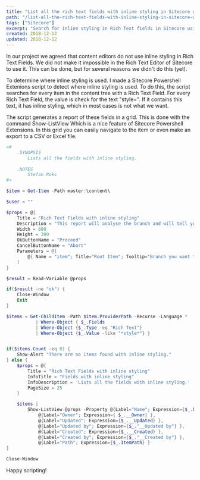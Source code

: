 ```yaml
---
title: "List all the rich text fields with inline styling in Sitecore with Powershell Extensions"
path: "/list-all-the-rich-text-fields-with-inline-styling-in-sitecore-with-powershell-extensions/"
tags: ["Sitecore"]
excerpt: "Search for inline styling in Rich Text fields in Sitecore using a Sitecore Powershell Extensions script."
created: 2018-12-12
updated: 2018-12-12
---
```


In our project we agreed that content editors do not use inline styling in Rich Text Fields. We did not make it impossible in the Rich Text Editor of Sitecore to use it. This can be done, but for several reasons we didn't do this (yet).

To determine where inline styling is used. I made a Sitecore Powershell Extenions script to detect where inline styling is used. To do this, the script searches for every item in the content tree with a Rich Text Field. For every Rich Text Field, the value is check for the text "style=". If it contains this text, it has inline styling, which in most cases is not what we want.

The script generates a report of these fields in a grid. This is done with the command Show-ListView Which is a nice feature of Sitecore Powershell Extensions. In this grid you can easily navigate to the item or even make an export to a CSV or Excel file.

```powershell
<#
    .SYNOPSIS
        Lists all the fields with inline styling.
        
    .NOTES
        Stefan Roks
#>

$item = Get-Item -Path master:\content\

$user = ""

$props = @{
    Title = "Rich Text Fields with inline styling"
    Description = "This report will analyse the branch and will tell you which fields have inline styling."
    Width = 600
    Height = 300
    OkButtonName = "Proceed"
    CancelButtonName = "Abort"
    Parameters = @(
        @{ Name = "item"; Title="Root Item"; Tooltip="Branch you want to analyse."}
    )
}

$result = Read-Variable @props

if($result -ne "ok") {
    Close-Window
    Exit
}

$items = Get-ChildItem -Path $item.ProviderPath -Recurse -Language * 
           | Where-Object { $_.Fields 
           | Where-Object {$_.Type -eq "Rich Text"} 
           | Where-Object {$_.Value -like "*style*"} }


if($items.Count -eq 0) {
    Show-Alert "There are no items found with inline styling."
} else {
    $props = @{
        Title = "Rich Text Fields with inline styling"
        InfoTitle = "Fields with inline styling"
        InfoDescription = 'Lists all the fields with inline styling.'
        PageSize = 25
    }

    $items |
        Show-ListView @props -Property @{Label="Name"; Expression={$_.DisplayName} },
            @{Label="Owner"; Expression={ $_.__Owner} },
            @{Label="Updated"; Expression={$_.__Updated} },
            @{Label="Updated by"; Expression={$_."__Updated by"} },
            @{Label="Created"; Expression={$_.__Created} },
            @{Label="Created by"; Expression={$_."__Created by"} },
            @{Label="Path"; Expression={$_.ItemPath} }
}

Close-Window
```

Happy scripting!
